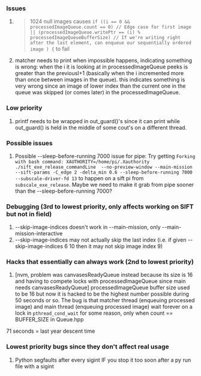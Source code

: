 ### Issues

1. >1024 null images causes ```if ((i == 0 && processedImageQueue.count == 0) // Edge case for first image
        || (processedImageQueue.writePtr == (i) % processedImageQueueBufferSize) // If we're writing right after the last element, can enqueue our sequentially ordered image
        ) {``` to fail
2. matcher needs to print when impossible happens, indicating something is wrong: when the i it is looking at in processedImageQueue peeks is greater than the previousI+1 (basically when the i incremented more than once between images in the queue). this indicates something is very wrong since an image of lower index than the current one in the queue was skipped (or comes later) in the processedImageQueue.

### Low priority

1. printf needs to be wrapped in out_guard()'s since it can print while out_guard() is held in the middle of some cout's on a different thread.

### Possible issues

1. Possible --sleep-before-running 7000 issue for pipe: Try getting `Forking with bash command: XAUTHORITY=/home/pi/.Xauthority ./sift_exe_release_commandLine  --no-preview-window --main-mission --sift-params -C_edge 2 -delta_min 0.6 --sleep-before-running 7000 --subscale-driver-fd 13` to happen on a sift pi from `subscale_exe_release`. Maybe we need to make it grab from pipe sooner than the --sleep-before-running 7000?

### Debugging (3rd to lowest priority, only affects working on SIFT but not in field)

1. --skip-image-indices doesn't work in --main-mission, only --main-mission-interactive
2. --skip-image-indices may not actually skip the last index (i.e. if given  --skip-image-indices 6 10 then it may not skip image index 9)

### Hacks that essentially can always work (2nd to lowest priority)

1. [nvm, problem was canvasesReadyQueue instead because its size is 16 and having to compete locks with processedImageQueue since main needs canvasesReadyQueue] processedImageQueue buffer size used to be 16 but now it is hacked to be the highest number possible during 50 seconds or so. The bug is that matcher thread (enqueuing processed image) and main thread (enqueuing processed image) wait forever on a lock in `pthread_cond_wait` for some reason, only when count == BUFFER_SIZE in Queue.hpp

71 seconds = last year descent time

### Lowest priority bugs since they don't affect real usage

1. Python segfaults after every sigint IF you stop it too soon after a py run file with a sigint
